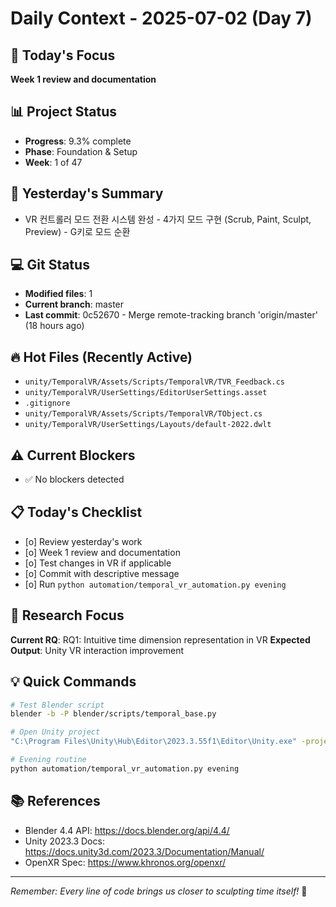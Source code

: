 # Daily Context - 2025-07-02 (Day 7)

## 🎯 Today's Focus
**Week 1 review and documentation**

## 📊 Project Status
- **Progress**: 9.3% complete
- **Phase**: Foundation & Setup
- **Week**: 1 of 47

## 📝 Yesterday's Summary
- VR 컨트롤러 모드 전환 시스템 완성 - 4가지 모드 구현 (Scrub, Paint, Sculpt, Preview) - G키로 모드 순환

## 💻 Git Status
- **Modified files**: 1
- **Current branch**: master
- **Last commit**: 0c52670 - Merge remote-tracking branch 'origin/master' (18 hours ago)

## 🔥 Hot Files (Recently Active)
- `unity/TemporalVR/Assets/Scripts/TemporalVR/TVR_Feedback.cs`
- `unity/TemporalVR/UserSettings/EditorUserSettings.asset`
- `.gitignore`
- `unity/TemporalVR/Assets/Scripts/TemporalVR/TObject.cs`
- `unity/TemporalVR/UserSettings/Layouts/default-2022.dwlt`

## ⚠️ Current Blockers
- ✅ No blockers detected

## 📋 Today's Checklist
- [o] Review yesterday's work
- [o] Week 1 review and documentation
- [o] Test changes in VR if applicable  
- [o] Commit with descriptive message
- [o] Run `python automation/temporal_vr_automation.py evening`

## 🎯 Research Focus
**Current RQ**: RQ1: Intuitive time dimension representation in VR
**Expected Output**: Unity VR interaction improvement

## 💡 Quick Commands
```bash
# Test Blender script
blender -b -P blender/scripts/temporal_base.py

# Open Unity project  
"C:\Program Files\Unity\Hub\Editor\2023.3.55f1\Editor\Unity.exe" -projectPath "unity\TemporalVR"

# Evening routine
python automation/temporal_vr_automation.py evening
```

## 📚 References
- Blender 4.4 API: https://docs.blender.org/api/4.4/
- Unity 2023.3 Docs: https://docs.unity3d.com/2023.3/Documentation/Manual/
- OpenXR Spec: https://www.khronos.org/openxr/

---
*Remember: Every line of code brings us closer to sculpting time itself!* 🚀
